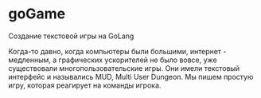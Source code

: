 # goGame
Создание текстовой игры на GoLang


Когда-то давно, когда компьютеры были большими, интернет - медленным, а графических ускорителей не было вовсе, уже существовали многопользовательские игры. Они имели текстовый интерфейс и назывались MUD, Multi User Dungeon.
Мы пишем простую игру, которая реагирует на команды игрока.
